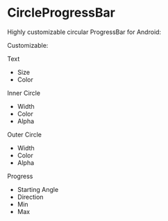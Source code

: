 # CircleProgressBar
Highly customizable circular ProgressBar for Android:

Customizable:

Text
- Size
- Color

Inner Circle
- Width
- Color
- Alpha

Outer Circle
- Width
- Color
- Alpha

Progress
- Starting Angle
- Direction
- Min
- Max
